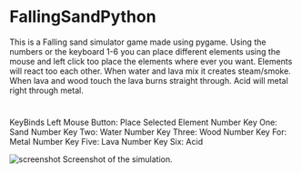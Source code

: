# FallingSandPython
This is a Falling sand simulator game made using pygame. Using the numbers or the keyboard 1-6 you can place different elements using the mouse and left click too place the elements where ever you want. Elements will react too each other. When water and lava mix it creates steam/smoke. When lava and wood touch the lava burns straight through. Acid will metal right through metal.


# 
KeyBinds
Left Mouse Button: Place Selected Element
Number Key One: Sand
Number Key Two: Water
Number Key Three: Wood
Number Key For: Metal
Number Key Five: Lava
Number Key Six: Acid

![screenshot](/docs/assets/images/ElementsScreenShot.png)
Screenshot of the simulation.
